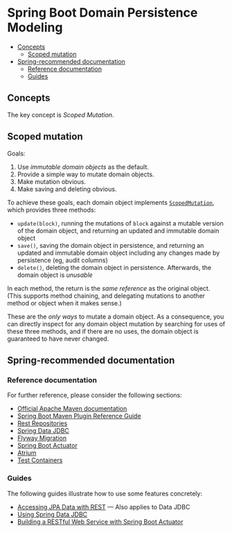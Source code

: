 # Spring Boot Domain Persistence Modeling

* [Concepts](#concepts)
  * [Scoped mutation](#scoped-mutation)
* [Spring-recommended documentation](#spring-recommended-documentation)
  * [Reference documentation](#reference-documentation)
  * [Guides](#guides)

## Concepts

The key concept is _Scoped Mutation_.

## Scoped mutation

Goals:

1. Use _immutable domain objects_ as the default.
2. Provide a simple way to mutate domain objects.
3. Make mutation obvious.
4. Make saving and deleting obvious.

To achieve these goals, each domain object implements
[`ScopedMutation`](src/main/kotlin/x/domainpersistencemodeling/ScopedMutation.kt),
which provides three methods:

* `update(block)`, running the mutations of `block` against a mutable version
  of the domain object, and returning an updated and immutable domain object
* `save()`, saving the domain object in persistence, and returning an updated
  and immutable domain object including any changes made by persistence (eg,
  audit columns)
* `delete()`, deleting the domain object in persistence.  Afterwards, the
  domain object is _unusable_

In each method, the return is the _same reference_ as the original object.
(This supports method chaining, and delegating mutations to another method or
object when it makes sense.)
  
These are the _only ways_ to mutate a domain object.  As a consequence, you
can directly inspect for any domain object mutation by searching for uses of
these three methods, and if there are no uses, the domain object is guaranteed
to have never changed.

## Spring-recommended documentation

### Reference documentation

For further reference, please consider the following sections:

* [Official Apache Maven documentation](https://maven.apache.org/guides/index.html)
* [Spring Boot Maven Plugin Reference Guide](https://docs.spring.io/spring-boot/docs/2.2.0.RC1/maven-plugin/)
* [Rest Repositories](https://docs.spring.io/spring-boot/docs/2.1.9.RELEASE/reference/htmlsingle/#howto-use-exposing-spring-data-repositories-rest-endpoint)
* [Spring Data JDBC](https://docs.spring.io/spring-data/jdbc/docs/current/reference/html/)
* [Flyway Migration](https://docs.spring.io/spring-boot/docs/2.1.9.RELEASE/reference/htmlsingle/#howto-execute-flyway-database-migrations-on-startup)
* [Spring Boot Actuator](https://docs.spring.io/spring-boot/docs/2.1.9.RELEASE/reference/htmlsingle/#production-ready)
* [Atrium](https://docs.atriumlib.org)
* [Test Containers](https://www.testcontainers.org)

### Guides

The following guides illustrate how to use some features concretely:

* [Accessing JPA Data with REST](https://spring.io/guides/gs/accessing-data-rest/)
  &mdash; Also applies to Data JDBC
* [Using Spring Data JDBC](https://github.com/spring-projects/spring-data-examples/tree/master/jdbc/basics)
* [Building a RESTful Web Service with Spring Boot Actuator](https://spring.io/guides/gs/actuator-service/)
